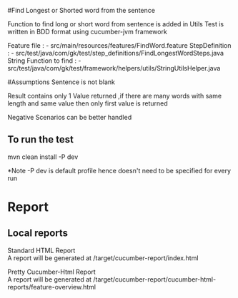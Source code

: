 
#Find Longest or Shorted word from the sentence 

Function to find long or short word from sentence is added in Utils
Test is written in BDD format using cucumber-jvm framework

Feature file : - src/main/resources/features/FindWord.feature
StepDefinition : - src/test/java/com/gk/test/step_definitions/FindLongestWordSteps.java
String Function to find : - src/test/java/com/gk/test/framework/helpers/utils/StringUtilsHelper.java

#Assumptions
Sentence is not blank

Result contains only 1  Value returned ,if there are many words with same length and same value then only first value is returned

Negative Scenarios can be better handled

To run the test
------------------------

mvn clean install -P dev  

*Note -P dev is default profile hence doesn't need to be specified for every run 

Report
======

Local reports
-------------
Standard HTML Report  
A report will be generated at /target/cucumber-report/index.html  

Pretty Cucumber-Html Report  
A report will be generated at /target/cucumber-report/cucumber-html-reports/feature-overview.html 
